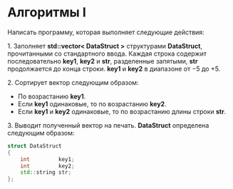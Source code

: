 # Алгоритмы I

Написать программу, которая выполняет следующие действия:

1\. Заполняет **std::vector< DataStruct >** структурами **DataStruct**, прочитанными со стандартного ввода. Каждая строка содержит последовательно **key1**, **key2** и **str**, разделенные запятыми, **str** продолжается до конца строки. **key1** и **key2** в диапазоне от −5 до +5.

2\. Сортирует вектор следующим образом:
+ По возрастанию **key1**.
+ Если **key1** одинаковые, то по возрастанию **key2**.
+ Если **key1** и **key2** одинаковые, то по возрастанию длины строки **str**.

3\. Выводит полученный вектор на печать.
**DataStruct** определена следующим образом:

```c++
struct DataStruct
{
    int         key1;
    int         key2;
    std::string str;
};
```